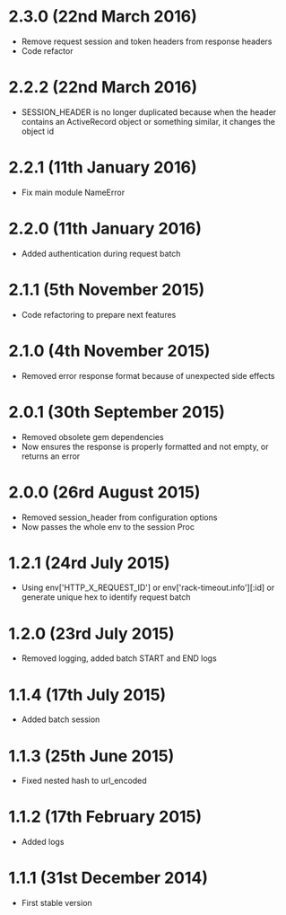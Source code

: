 # 2.3.0 (22nd March 2016)
* Remove request session and token headers from response headers
* Code refactor 

# 2.2.2 (22nd March 2016)
* SESSION_HEADER is no longer duplicated because when the header contains an ActiveRecord object or something similar, it changes the object id

# 2.2.1 (11th January 2016)
* Fix main module NameError

# 2.2.0 (11th January 2016)
* Added authentication during request batch

# 2.1.1 (5th November 2015)
* Code refactoring to prepare next features

# 2.1.0 (4th November 2015)
* Removed error response format because of unexpected side effects

# 2.0.1 (30th September 2015)
* Removed obsolete gem dependencies
* Now ensures the response is properly formatted and not empty, or returns an error

# 2.0.0 (26rd August 2015)
* Removed session_header from configuration options
* Now passes the whole env to the session Proc

# 1.2.1 (24rd July 2015)
* Using env['HTTP_X_REQUEST_ID'] or env['rack-timeout.info'][:id] or generate unique hex to identify request batch

# 1.2.0 (23rd July 2015)
* Removed logging, added batch START and END logs

# 1.1.4 (17th July 2015)
* Added batch session

# 1.1.3 (25th June 2015)
* Fixed nested hash to url_encoded

# 1.1.2 (17th February 2015)
* Added logs

# 1.1.1 (31st December 2014)
* First stable version
